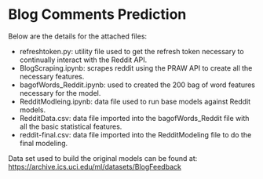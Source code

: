 # Blog Comments Prediction

Below are the details for the attached files:
* refreshtoken.py: utility file used to get the refresh token necessary to continually interact with the Reddit API.
* BlogScraping.ipynb: scrapes reddit using the PRAW API to create all the necessary features.
* bagofWords_Reddit.ipynb: used to created the 200 bag of word features necessary for the model.
* RedditModleing.ipynb: data file used to run base models against Reddit models.
* RedditData.csv: data file imported into the bagofWords_Reddit file with all the basic statistical features.
* reddit-final.csv: data file imported into the RedditModeling file to do the final modeling.

Data set used to build the original models can be found at: https://archive.ics.uci.edu/ml/datasets/BlogFeedback
